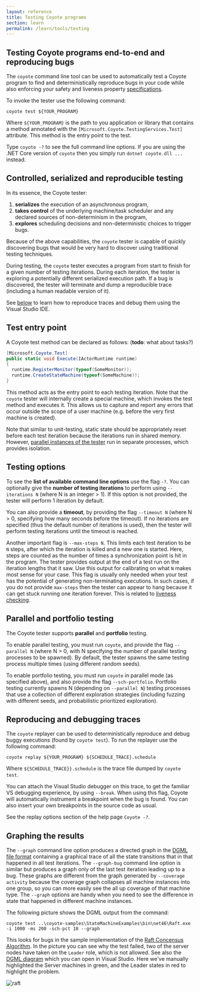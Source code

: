 ```yaml
---
layout: reference
title: Testing Coyote programs
section: learn
permalink: /learn/tools/testing
---
```


## Testing Coyote programs end-to-end and reproducing bugs

The `coyote` command line tool can be used to automatically test a Coyote program to find and
deterministically reproduce bugs in your code while also enforcing your safety and liveness property
[specifications](../specifications/overview.md).

To invoke the tester use the following command:

```
coyote test ${YOUR_PROGRAM}
```

Where `${YOUR_PROGRAM}` is the path to you application or library that contains a method annotated with
the `[Microsoft.Coyote.TestingServices.Test]` attribute. This method is the entry point to the test.

Type `coyote -?` to see the full command line options. If you are using the .NET Core version of
`coyote` then you simply run `dotnet coyote.dll ...` instead.

## Controlled, serialized and reproducible testing

In its essence, the Coyote tester:
 1. **serializes** the execution of an asynchronous program,
 2. **takes control** of the underlying machine/task scheduler and any declared sources of non-determinism in the program,
 3. **explores** scheduling decisions and non-deterministic choices to trigger bugs.

Because of the above capabilities, the `coyote` tester is capable of quickly discovering bugs that
would be very hard to discover using traditional testing techniques.

During testing, the `coyote` tester executes a program from start to finish for a given number of
testing iterations. During each iteration, the tester is exploring a potentially different serialized
execution path. If a bug is discovered, the tester will terminate and dump a reproducible trace
(including a human readable version of it).

See [below](#reproducing-and-debugging-traces) to learn how to reproduce traces and debug them using
the Visual Studio IDE.

## Test entry point

A Coyote test method can be declared as follows: (**todo**: what about tasks?)

```c#
[Microsoft.Coyote.Test]
public static void Execute(IActorRuntime runtime)
{
  runtime.RegisterMonitor(typeof(SomeMonitor));
  runtime.CreateStateMachine(typeof(SomeMachine));
}
```

This method acts as the entry point to each testing iteration. Note that the `coyote` tester will
internally create a special machine, which invokes the test method and executes it. This allows us to
capture and report any errors that occur outside the scope of a user machine (e.g. before the very
first machine is created).

Note that similar to unit-testing, static state should be appropriately reset before each test
iteration because the iterations run in shared memory. However,
[parallel instances of the tester](#parallel-and-portfolio-testing) run in separate processes,
which provides isolation.

## Testing options

To see the **list of available command line options** use the flag `-?`. You can optionally give the
**number of testing iterations** to perform using `--iterations N` (where N is an integer > 1). If this
option is not provided, the tester will perform 1 iteration by default.

You can also provide a **timeout**, by providing the flag `--timeout N` (where N > 0, specifying how
many seconds before the timeout). If no iterations are specified (thus the default number of iterations
is used), then the tester will perform testing iterations until the timeout is reached.

Another important flag is `--max-steps N`. This limits each test iteration to be `N` steps, after which
the iteration is killed and a new one is started. Here, steps are counted as the number of times a
synchronization point is hit in the program. The tester provides output at the end of a test run on the
iteration lengths that it saw. Use this output for calibrating on what `N` makes most sense for your
case. This flag is usually only needed when your test has the potential of generating non-terminating
executions. In such cases, if you do not provide `max-steps` then the tester can appear to hang because
it can get stuck running one iteration forever. This is related to
[liveness checking](../specifications/liveness-checking.md).

## Parallel and portfolio testing

The Coyote tester supports **parallel** and **portfolio** testing.

To enable parallel testing, you must run `coyote`, and provide the flag `--parallel N` (where N > 0,
with N specifying the number of parallel testing processes to be spawned). By default, the tester
spawns the same testing process multiple times (using different random seeds).

To enable portfolio testing, you must run `coyote` in parallel mode (as specified above), and also
provide the flag `--sch-portfolio`. Portfolio testing currently spawns N (depending on `--parallel N`)
testing processes that use a collection of different exploration strategies (including fuzzing with
different seeds, and probabilistic prioritized exploration).

## Reproducing and debugging traces

The `coyote` replayer can be used to deterministically reproduce and debug buggy executions
(found by `coyote test`). To run the replayer use the following command:

```
coyote replay ${YOUR_PROGRAM} ${SCHEDULE_TRACE}.schedule
```

Where `${SCHEDULE_TRACE}}.schedule` is the trace file dumped by `coyote test`.

You can attach the Visual Studio debugger on this trace, to get the familiar VS debugging experience,
by using `--break`. When using this flag, Coyote will automatically instrument a breakpoint when the
bug is found. You can also insert your own breakpoints in the source code as usual.

See the replay options section of the help page `Coyote -?`.

## Graphing the results

The `--graph` command line option produces a directed graph in the
[DGML file format](https://en.wikipedia.org/wiki/DGML) containing a graphical trace of all the state transitions that
in that happened in all test iterations.
The `--graph-bug` command line option is similar but produces a graph only of the last test iteration leading up to a bug.
These graphs are different from the graph generated by `--coverage activity` because the coverage graph collapses
all machine instances into one group, so you can more easily see the all up
coverage of that machine type.  The `--graph` options are handy when you need to
see the difference in state that happened in different machine instances.

The following picture shows the DGML output from the command:

```
coyote test ..\coyote-samples\StateMachineExamples\bin\net46\Raft.exe -i 1000 -ms 200 -sch-pct 10 --graph
```
This looks for bugs in the sample implementation of the [Raft Concensus Algorithm](https://raft.github.io/).  In the picture you can see why the test failed, two
of the server nodes have taken on the `Leader` role, which is not allowed.
See also the [DGML diagram](/coyote/assets/images/raft.dgml) which you can open
in Visual Studio.  Here we've manually highlighted the Server machines in green, and the Leader states in red to highlight the problem.

![raft](/coyote/assets/images/raft.png)